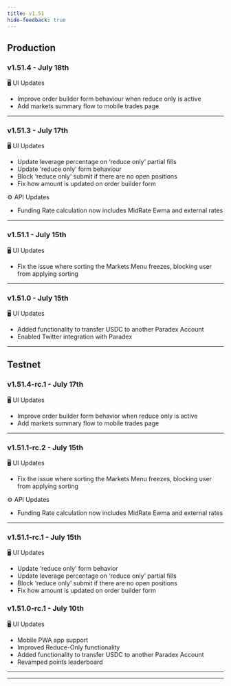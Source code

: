 ```yaml
---
title: v1.51
hide-feedback: true
---
```


## Production

### v1.51.4 - July 18th

🖥️  UI Updates

* Improve order builder form behaviour when reduce only is active
* Add markets summary flow to mobile trades page

***

### v1.51.3 - July 17th

🖥️  UI Updates

* Update leverage percentage on ‘reduce only’ partial fills
* Update ‘reduce only’ form behaviour
* Block ‘reduce only’ submit if there are no open positions
* Fix how amount is updated on order builder form

⚙️ API Updates

* Funding Rate calculation now includes MidRate Ewma and external rates

***

### v1.51.1 - July 15th

🖥️  UI Updates

* Fix the issue where sorting the Markets Menu freezes, blocking user from applying sorting

***

### v1.51.0 - July 15th

🖥️  UI Updates

* Added functionality to transfer USDC to another Paradex Account
* Enabled Twitter integration with Paradex

***

## Testnet

### v1.51.4-rc.1 - July 17th

🖥️  UI Updates

* Improve order builder form behavior when reduce only is active
* Add markets summary flow to mobile trades page

***

### v1.51.1-rc.2 - July 15th

🖥️  UI Updates

* Fix the issue where sorting the Markets Menu freezes, blocking user from applying sorting

⚙️ API Updates

* Funding Rate calculation now includes MidRate Ewma and external rates

***

### v1.51.1-rc.1 - July 15th

🖥️  UI Updates

* Update ‘reduce only’ form behavior
* Update leverage percentage on ‘reduce only’ partial fills
* Block ‘reduce only’ submit if there are no open positions
* Fix how amount is updated on order builder form

### v1.51.0-rc.1 - July 10th

🖥️  UI Updates

* Mobile PWA app support
* Improved Reduce-Only functionality
* Added functionality to transfer USDC to another Paradex Account
* Revamped points leaderboard

***

***
